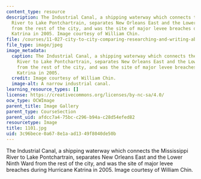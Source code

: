 ```yaml
---
content_type: resource
description: The Industrial Canal, a shipping waterway which connects the Mississippi
  River to Lake Pontchartrain, separates New Orleans East and the Lower Ninth Ward
  from the rest of the city, and was the site of major levee breaches during Hurricane
  Katrina in 2005. Image courtesy of William Chin.
file: /courses/11-027-city-to-city-comparing-researching-and-writing-about-cities-new-orleans-spring-2011/3c96bece0a678e1aad1349f8040de50b_1101.jpg
file_type: image/jpeg
image_metadata:
  caption: The Industrial Canal, a shipping waterway which connects the Mississippi
    River to Lake Pontchartrain, separates New Orleans East and the Lower Ninth Ward
    from the rest of the city, and was the site of major levee breaches during Hurricane
    Katrina in 2005.
  credit: Image courtesy of William Chin.
  image-alt: A narrow industrial canal.
learning_resource_types: []
license: https://creativecommons.org/licenses/by-nc-sa/4.0/
ocw_type: OCWImage
parent_title: Image Gallery
parent_type: CourseSection
parent_uid: afdcc7a4-75bc-c296-b94a-c28d54efed82
resourcetype: Image
title: 1101.jpg
uid: 3c96bece-0a67-8e1a-ad13-49f8040de50b
---
```

The Industrial Canal, a shipping waterway which connects the Mississippi River to Lake Pontchartrain, separates New Orleans East and the Lower Ninth Ward from the rest of the city, and was the site of major levee breaches during Hurricane Katrina in 2005. Image courtesy of William Chin.